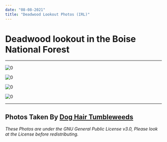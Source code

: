 ```yaml
---
date: "08-08-2021"
title: "Deadwood Lookout Photos (IRL)"
---
```

# Deadwood lookout in the Boise National Forest

---

<p><img loading="lazy" src="./i/lookoutsign.webp" alt="0"></p>

<p><img loading="lazy" src="./i/lookoutday.webp" alt="0"></p>

<p><img loading="lazy" src="./i/lookoutnight.webp" alt="0"></p>

<p><img loading="lazy" src="./i/lookoutinside.webp" alt="0"></p>


---

## Photos Taken By [Dog Hair Tumbleweeds](https://doghairtumbleweeds.com/)

*These Photos are under the GNU General Public License v3.0, Please look at the License before redistributing.*

